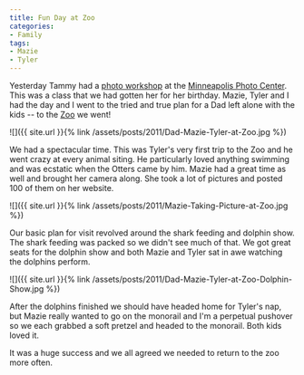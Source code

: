 ```yaml
---
title: Fun Day at Zoo
categories:
- Family
tags:
- Mazie
- Tyler
---
```


Yesterday Tammy had a [photo workshop](https://www.mplsphotocenter.com/class/the-art-of-portraiture-fundamentals-of-portrait-photography-235.html) at the [Minneapolis Photo Center](https://www.mplsphotocenter.com/). This was a class that we had gotten her for her birthday. Mazie, Tyler and I had the day and I went to the tried and true plan for a Dad left alone with the kids -- to the [Zoo](http://www.mnzoo.org/) we went!

![]({{ site.url }}{% link /assets/posts/2011/Dad-Mazie-Tyler-at-Zoo.jpg %})

We had a spectacular time. This was Tyler's very first trip to the Zoo and he went crazy at every animal siting. He particularly loved anything swimming and was ecstatic when the Otters came by him. Mazie had a great time as well and brought her camera along. She took a lot of pictures and posted 100 of them on her website.

![]({{ site.url }}{% link /assets/posts/2011/Mazie-Taking-Picture-at-Zoo.jpg %})

Our basic plan for visit revolved around the shark feeding and dolphin show. The shark feeding was packed so we didn't see much of that. We got great seats for the dolphin show and both Mazie and Tyler sat in awe watching the dolphins perform.

![]({{ site.url }}{% link /assets/posts/2011/Dad-Mazie-Tyler-at-Zoo-Dolphin-Show.jpg %})

After the dolphins finished we should have headed home for Tyler's nap, but Mazie really wanted to go on the monorail and I'm a perpetual pushover so we each grabbed a soft pretzel and headed to the monorail. Both kids loved it.

It was a huge success and we all agreed we needed to return to the zoo more often.
